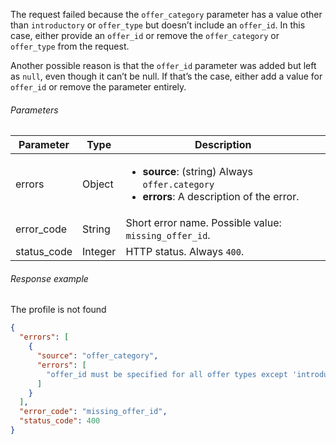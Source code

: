 <!--- MissingOfferID.md --->

The request failed because the `offer_category` parameter has a value other than `introductory` or `offer_type` but doesn’t include an `offer_id`. In this case, either provide an `offer_id` or remove the `offer_category` or `offer_type` from the request.

Another possible reason is that the `offer_id` parameter was added but left as `null`, even though it can’t be null. If that’s the case, either add a value for `offer_id` or remove the parameter entirely.

###### Parameters

| Parameter   | Type    | Description                                                  |
| ----------- | ------- | ------------------------------------------------------------ |
| errors      | Object  | <ul><li> **source**: (string) Always `offer.category`</li><li> **errors**: A description of the error. </li></ul> |
| error_code  | String  | Short error name. Possible value: `missing_offer_id`.        |
| status_code | Integer | HTTP status. Always `400`.                                   |

###### Response example

The profile is not found

```json
{
  "errors": [
    {
      "source": "offer_category",
      "errors": [
        "offer_id must be specified for all offer types except 'introductory'."
      ]
    }
  ],
  "error_code": "missing_offer_id",
  "status_code": 400
}
```

 





